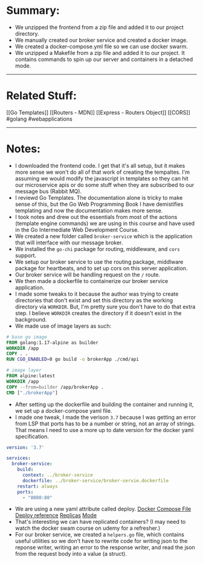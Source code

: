 # Summary:
- We unzipped the frontend from a zip file and added it to our project directory.
- We manually created our broker service and created a docker image.
- We created a docker-compose.yml file so we can use docker swarm.
- We unzipped a Makefile from a zip file and added it to our project. It contains commands to spin up our server and containers in a detached mode.
---
# Related Stuff:
[[Go Templates]]
[[Routers - MDN]]
[[Express - Routers Object]]
[[CORS]]
#golang 
#webapplications 

---
# Notes:
- I downloaded the frontend code. I get that it's all setup, but it makes more sense we won't do all of that work of creating the tempaltes. I'm assuming we would modify the javascript in templates so they can hit our microservice apis or do some stuff when they are subscribed to our message bus (Rabbit MQ).
- I reviewd Go Templates. The documentation alone is tricky to make sense of this, but the Go Web Programming Book I have demistifies templating and now the documentation makes more sense.
- I took notes and drew out the essentials from most of the actions (template engine commands) we are  using in this course and have used in the Go Intermediate Web Development Course.
- We created a new folder called `broker-service` which is the application that will interface with our message broker.
- We installed the `go-chi` package for routing, middleware, and `cors` support.
- We setup our broker service to use the routing package, middlware package for heartbeats, and to set up cors on this server application.
- Our broker service will be handling request on the `/` route.
- We then made a dockerfile to containerize our broker service application.
- I made some tweaks to it because the author was trying to create directories that don't exist and set this directory as the working directory via `WORKDIR`. But, I'm pretty sure you don't have to do that extra step. I believe `WORKDIR` creates the directory if it doesn't exist in the background.
- We made use of image layers as such:
```dockerfile
# base go image
FROM golang:1.17-alpine as builder
WORKDIR /app
COPY . .
RUN CGO_ENABLED=0 go build -o brokerApp ./cmd/api

# image layer
FROM alpine:latest
WORKDIR /app
COPY --from=builder /app/brokerApp .
CMD ["./brokerApp"]

```
- After setting up the dockerfile and building the container and running it, we set up a docker-compose yaml file.
- I made one tweak, I made the verison `3.7` because I was getting an error from LSP that ports has to be a number or string, not an array of strings. That means I need to use a more up to date version for the docker yaml specification.
```yaml
version: '3.7'

services:
  broker-service: 
    build:
      context: ../broker-service
      dockerfile: ../broker-service/broker-servie.dockerfile
    restart: always
    ports: 
      - "8080:80"

```
- We are using a new yaml attribute called deploy.
	[Docker Compose File Deploy reference](https://docs.docker.com/compose/compose-file/deploy/#replicas)
	[Replicas](https://docs.docker.com/compose/compose-file/deploy/#replicas)
	[Mode](https://docs.docker.com/compose/compose-file/deploy/#mode)
- That's interesting we can have replicated containers? (I may need to watch the docker swam course on udemy for a refresher.) 
- For our broker service, we created a `helpers.go`  file, which contains useful utilities so we don't have to rewrite code for writing json to the reponse writer, writing an error to the response writer, and read the json from the request body into a value (a struct).